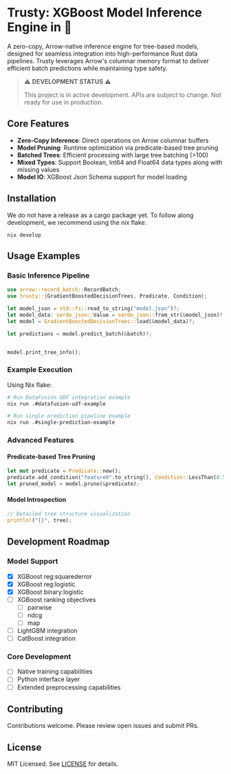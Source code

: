 # Trusty: XGBoost Model Inference Engine in 🦀 

A zero-copy, Arrow-native inference engine for tree-based models, designed for seamless integration into high-performance Rust data pipelines. Trusty leverages Arrow's columnar memory format to deliver efficient batch predictions while maintaining type safety.

> ⚠️ **DEVELOPMENT STATUS** ⚠️
> 
> This project is in active development. APIs are subject to change.
> Not ready for use in production.

## Core Features

- **Zero-Copy Inference**: Direct operations on Arrow columnar buffers
- **Model Pruning**: Runtime optimization via predicate-based tree pruning
- **Batched Trees**: Efficient processing with large tree batching (>100)
- **Mixed Types**: Support Boolean, Int64 and Float64 data types along with missing values
- **Model IO**: XGBoost Json Schema support for model loading

## Installation
We do not have a release as a cargo package yet. To follow along development, we recommend using the nix flake.

```
nix develop
```

## Usage Examples

### Basic Inference Pipeline

```rust
use arrow::record_batch::RecordBatch;
use trusty::{GradientBoostedDecisionTrees, Predicate, Condition};

let model_json = std::fs::read_to_string("model.json")?;
let model_data: serde_json::Value = serde_json::from_str(&model_json)?;
let model = GradientBoostedDecisionTrees::load(&model_data)?;

let predictions = model.predict_batch(&batch)?;


model.print_tree_info();
```

### Example Execution

Using Nix flake:

```bash
# Run DataFusion UDF integration example
nix run .#datafusion-udf-example

# Run single prediction pipeline example
nix run .#single-prediction-example
```

### Advanced Features

#### Predicate-based Tree Pruning

```rust
let mut predicate = Predicate::new();
predicate.add_condition("feature0".to_string(), Condition::LessThan(0.5));
let pruned_model = model.prune(&predicate);
```

#### Model Introspection
```rust
// Detailed tree structure visualization
println!("{}", tree);
```

## Development Roadmap

### Model Support

- [x] XGBoost reg:squarederror
- [x] XGBoost reg:logistic
- [x] XGBoost binary:logistic
- [ ] XGBoost ranking objectives
  - [ ] pairwise
  - [ ] ndcg
  - [ ] map
- [ ] LightGBM integration
- [ ] CatBoost integration

### Core Development
- [ ] Native training capabilities
- [ ] Python interface layer
- [ ] Extended preprocessing capabilities

## Contributing

Contributions welcome. Please review open issues and submit PRs.

## License

MIT Licensed. See [LICENSE](LICENSE) for details.
